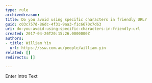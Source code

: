 ```yaml
---
type: rule
archivedreason: 
title: Do you avoid using specific characters in friendly URL?
guid: c03c757d-86dc-4f31-9aa3-f1c6670c7d63
uri: do-you-avoid-using-specific-characters-in-friendly-url
created: 2017-04-26T20:15:26.0000000Z
authors:
- title: William Yin
  url: https://ssw.com.au/people/william-yin
related: []
redirects: []

---
```



Enter Intro Text
<br><excerpt class='endintro'></excerpt><br>



